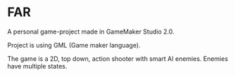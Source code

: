 # FAR
A personal game-project made in GameMaker Studio 2.0.

Project is using GML (Game maker language).

The game is a 2D, top down, action shooter with smart AI enemies. Enemies have multiple states.
